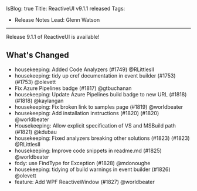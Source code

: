 IsBlog: true
Title: ReactiveUI v9.1.1 released
Tags: 
  - Release Notes
Lead: Glenn Watson
---

Release 9.1.1 of ReactiveUI is available!

## What's Changed

* housekeeping: Added Code Analyzers (#1749) @RLittlesII
* housekeeping: tidy up cref documentation in event builder (#1753) (#1753) @olevett
* Fix Azure Pipelines badge (#1817) @gtbuchanan
* housekeeping: Update Azure Pipelines build badge to new URL (#1818) (#1818) @kaylangan
* housekeeping: Fix broken link to samples page (#1819) @worldbeater
* housekeeping: Add installation instructions (#1820) (#1820) @worldbeater
* Housekeeping: Allow explicit specification of VS and MSBuild path (#1821) @kdubau
* housekeeping: Fixed analyzers breaking other solutions (#1823) (#1823) @RLittlesII
* housekeeping: Improve code snippets in readme.md (#1825) @worldbeater
* fody: use FindType for Exception (#1828) @mdonoughe
* housekeeping: tidying of build warnings in event builder (#1826) @olevett
* feature: Add WPF ReactiveWindow (#1827) @worldbeater
